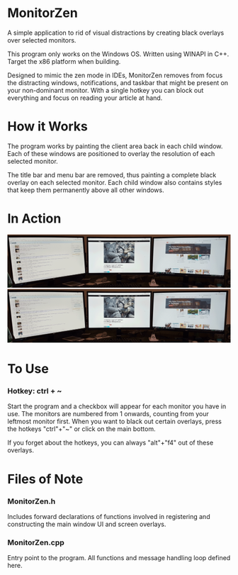 # MonitorZen
A simple application to rid of visual distractions by creating black overlays 
over selected monitors. 

This program only works on the Windows OS. Written using WINAPI in C++. 
Target the x86 platform when building. 

Designed to mimic the zen mode in IDEs, MonitorZen removes from focus the 
distracting windows, notifications, and taskbar that might be present on
your non-dominant monitor. With a single hotkey you can block out everything and
focus on reading your article at hand. 

# How it Works
The program works by painting the client area back in each child window. 
Each of these windows are positioned to overlay the resolution of each selected
monitor. 

The title bar and menu bar are removed, thus painting a complete black
overlay on each selected monitor. Each child window also contains styles that 
keep them permanently above all other windows.

# In Action
![Usage](https://github.com/Tenvolin/MonitorZen/blob/master/images/usage.gif)
![Main Window](https://github.com/Tenvolin/MonitorZen/blob/master/images/usage.gif)

# To Use
### Hotkey: ctrl + ~
Start the program and a checkbox will appear for each monitor you have in use.
The monitors are numbered from 1 onwards, counting from your leftmost monitor 
first. When you want to black out certain overlays, press the hotkeys "ctrl"+"~"
or click on the main bottom.

If you forget about the hotkeys, you can always "alt"+"f4" out of these overlays.

# Files of Note
### MonitorZen.h
Includes forward declarations of functions involved in registering and 
constructing the main window UI and screen overlays.
### MonitorZen.cpp
Entry point to the program. All functions and message handling loop defined here.